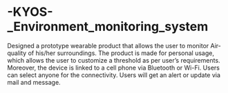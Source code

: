 # -KYOS-_Environment_monitoring_system

Designed a prototype wearable product that allows the user to monitor Air-quality of his/her surroundings. The product is made for personal usage, which allows the user to customize a threshold as per user’s requirements. Moreover, the device is linked to a cell phone via Bluetooth or Wi-Fi. Users can select anyone for the connectivity. Users will get an alert or update via mail and message.
